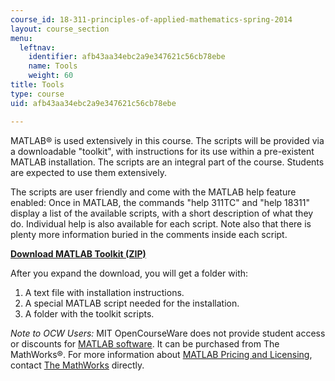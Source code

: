 ```yaml
---
course_id: 18-311-principles-of-applied-mathematics-spring-2014
layout: course_section
menu:
  leftnav:
    identifier: afb43aa34ebc2a9e347621c56cb78ebe
    name: Tools
    weight: 60
title: Tools
type: course
uid: afb43aa34ebc2a9e347621c56cb78ebe

---
```


MATLAB® is used extensively in this course. The scripts will be provided via a downloadable "toolkit", with instructions for its use within a pre-existent MATLAB installation. The scripts are an integral part of the course. Students are expected to use them extensively.

The scripts are user friendly and come with the MATLAB help feature enabled: Once in MATLAB, the commands "help 311TC" and "help 18311" display a list of the available scripts, with a short description of what they do. Individual help is also available for each script. Note also that there is plenty more information buried in the comments inside each script.

**[Download MATLAB Toolkit (ZIP)](/coursemedia/18-311-principles-of-applied-mathematics-spring-2014/187b86d5b71f74e90e61b850eb17973e_Toolkit_for_18311.zip)**

After you expand the download, you will get a folder with:

1.  A text file with installation instructions.
2.  A special MATLAB script needed for the installation.
3.  A folder with the toolkit scripts.

_Note to OCW Users:_ MIT OpenCourseWare does not provide student access or discounts for [MATLAB software](http://www.mathworks.com/products/matlab/). It can be purchased from The MathWorks®. For more information about [MATLAB Pricing and Licensing](http://www.mathworks.com/products/matlab/pricing_licensing.html?s_iid=ML2012_pricing_a#commercial_use), contact [The MathWorks](http://www.mathworks.com/index.html) directly.